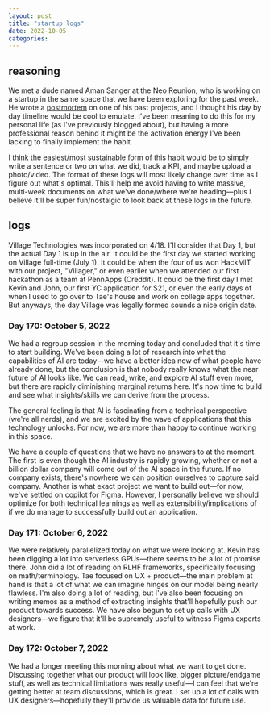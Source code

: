 ```yaml
---
layout: post
title: "startup logs"
date: 2022-10-05
categories:
---
```

## reasoning
We met a dude named Aman Sanger at the Neo Reunion, who is working on a startup in the same space that we have been exploring for the past week. He wrote a [postmortem](https://amansanger.com/posts/enstil.html) on one of his past projects, and I thought his day by day timeline would be cool to emulate. I've been meaning to do this for my personal life (as I've previously blogged about), but having a more professional reason behind it might be the activation energy I've been lacking to finally implement the habit.

I think the easiest/most sustainable form of this habit would be to simply write a sentence or two on what we did, track a KPI, and maybe upload a photo/video. The format of these logs will most likely change over time as I figure out what's optimal. This'll help me avoid having to write massive, multi-week documents on what we've done/where we're heading—plus I believe it'll be super fun/nostalgic to look back at these logs in the future.

## logs

Village Technologies was incorporated on 4/18. I'll consider that Day 1, but the actual Day 1 is up in the air. It could be the first day we started working on Village full-time (July 1). It could be when the four of us won HackMIT with our project, "Villager," or even earlier when we attended our first hackathon as a team at PennApps (Creddit). It could be the first day I met Kevin and John, our first YC application for S21, or even the early days of when I used to go over to Tae's house and work on college apps together. But anyways, the day Village was legally formed sounds a nice origin date.

### Day 170: October 5, 2022

We had a regroup session in the morning today and concluded that it's time to start building. We've been doing a lot of research into what the capabilities of AI are today—we have a better idea now of what people have already done, but the conclusion is that nobody really knows what the near future of AI looks like. We can read, write, and explore AI stuff even more, but there are rapidly diminishing marginal returns here. It's now time to build and see what insights/skills we can derive from the process.

The general feeling is that AI is fascinating from a technical perspective (we're all nerds), and we are excited by the wave of applications that this technology unlocks. For now, we are more than happy to continue working in this space.

We have a couple of questions that we have no answers to at the moment. The first is even though the AI industry is rapidly growing, whether or not a billion dollar company will come out of the AI space in the future. If no company exists, there's nowhere we can position ourselves to capture said company. Another is what exact project we want to build out—for now, we've settled on copilot for Figma. However, I personally believe we should optimize for both technical learnings as well as extensibility/implications of if we do manage to successfully build out an application.

### Day 171: October 6, 2022

We were relatively parallelized today on what we were looking at. Kevin has been digging a lot into serverless GPUs—there seems to be a lot of promise there. John did a lot of reading on RLHF frameworks, specifically focusing on math/terminology. Tae focused on UX + product—the main problem at hand is that a lot of what we can imagine hinges on our model being nearly flawless. I'm also doing a lot of reading, but I've also been focusing on writing memos as a method of extracting insights that'll hopefully push our product towards success. We have also begun to set up calls with UX designers—we figure that it'll be supremely useful to witness Figma experts at work.

### Day 172: October 7, 2022

We had a longer meeting this morning about what we want to get done. Discussing together what our product will look like, bigger picture/endgame stuff, as well as technical limitations was really useful—I can feel that we're getting better at team discussions, which is great. I set up a lot of calls with UX designers—hopefully they'll provide us valuable data for future use.

